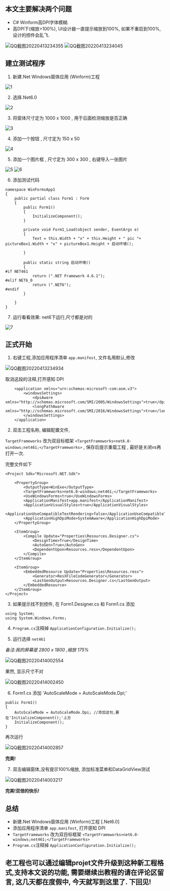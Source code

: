 ## 本文主要解决两个问题

* C# Winform高DPI字体模糊.
* 高DPI下(缩放>100%), UI设计器一直提示缩放到100%, 如果不重启到100%,设计的控件会乱飞.

![QQ截图20220413234355](https://user-images.githubusercontent.com/8428709/163275524-9bc8e8a8-68bc-44d2-adb8-15cdcdda00bb.png)
![QQ截图20220413234045](https://user-images.githubusercontent.com/8428709/163275119-f763b05e-8e3b-41b9-b8e6-ef4423e75be6.png)

## 建立测试程序

1. 新建.Net Windows窗体应用 (Winform)工程

![1](https://user-images.githubusercontent.com/8428709/163266315-dbff89a8-7ae1-4309-8d0f-d6901597a703.png)

2. 选择.Net6.0

![2](https://user-images.githubusercontent.com/8428709/163266610-d118dd9a-19d4-4521-94e3-b78fa9d584a7.png)

3. 将窗体尺寸定为 1000 x 1000 , 用于后面检测缩放是否正确

![3](https://user-images.githubusercontent.com/8428709/163266621-0ebe0f55-a6b6-431f-a720-f456f59ff5c4.png)

4. 添加一个按钮 , 尺寸定为 150 x 50

![4](https://user-images.githubusercontent.com/8428709/163266653-de510ced-eb5d-4b71-81f7-56c8de189645.png)

5. 添加一个图片框 , 尺寸定为 300 x 300 , 右键导入一张图片

![5](https://user-images.githubusercontent.com/8428709/163266652-befe30dc-9af2-4755-8396-22ef043b6ec1.png)
![6](https://user-images.githubusercontent.com/8428709/163266647-b7fda41f-32ab-40e4-95e7-88801d145306.png)

6. 添加测试代码

```
namespace WinFormsApp1
{
    public partial class Form1 : Form
    {
        public Form1()
        {
            InitializeComponent();
        }

        private void Form1_Load(object sender, EventArgs e)
        {
            Text = this.Width + "x" + this.Height + " pic "+ pictureBox1.Width + "x" + pictureBox1.Height + 启动环境(); 

        }

        public static string 启动环境()
        {
#if NET461
            return (".NET Framework 4.6.1");
#elif NET6_0
            return (".NET6");
#endif  
        }

    }
}
```


7. 运行看看效果: net6下运行,尺寸都是对的

![7](https://user-images.githubusercontent.com/8428709/163266645-90c8ca51-0a2d-4fe9-ac4f-40101042f181.png)

## 正式开始

1. 右键工程,添加应用程序清单 `app.manifest`, 文件名用默认,修改

![QQ截图20220413234934](https://user-images.githubusercontent.com/8428709/163276209-58e8968d-28ac-4405-9d3d-13bdc6915f2b.png)

取消这段的注释,打开感知 DPI
```
	<application xmlns="urn:schemas-microsoft-com:asm.v3">
		<windowsSettings>
			<dpiAware xmlns="http://schemas.microsoft.com/SMI/2005/WindowsSettings">true</dpiAware>
			<longPathAware xmlns="http://schemas.microsoft.com/SMI/2016/WindowsSettings">true</longPathAware>
		</windowsSettings>
	</application>
```

2. 双击工程名称, 编辑配置文件,

`TargetFrameworks` 改为双目标框架 `<TargetFrameworks>net6.0-windows;net461;</TargetFrameworks>` , 保存后提示重载工程 , 最好是关闭vs再打开一次.

完整文件如下
```
<Project Sdk="Microsoft.NET.Sdk">

	<PropertyGroup>
		<OutputType>WinExe</OutputType>
		<TargetFrameworks>net6.0-windows;net461;</TargetFrameworks>
		<UseWindowsForms>true</UseWindowsForms>
		<ApplicationManifest>app.manifest</ApplicationManifest>
		<ApplicationVisualStyles>true</ApplicationVisualStyles>
		<ApplicationUseCompatibleTextRendering>false</ApplicationUseCompatibleTextRendering>
		<ApplicationHighDpiMode>SystemAware</ApplicationHighDpiMode>
	</PropertyGroup>

	<ItemGroup>
		<Compile Update="Properties\Resources.Designer.cs">
			<DesignTime>True</DesignTime>
			<AutoGen>True</AutoGen>
			<DependentUpon>Resources.resx</DependentUpon>
		</Compile>
	</ItemGroup>

	<ItemGroup>
		<EmbeddedResource Update="Properties\Resources.resx">
			<Generator>ResXFileCodeGenerator</Generator>
			<LastGenOutput>Resources.Designer.cs</LastGenOutput>
		</EmbeddedResource>
	</ItemGroup>
</Project>
```

3. 如果提示找不到控件, 在 Form1.Designer.cs 和 Form1.cs 添加

```
using System;
using System.Windows.Forms;
```

4. `Program.cs`注释掉 `ApplicationConfiguration.Initialize();`

5. 运行选择 `net461`

_备注:我的屏幕是 2800 x 1800 ,缩放 175%_

![QQ截图20220414002554](https://user-images.githubusercontent.com/8428709/163280230-fa0c85ca-8684-498c-b456-ee1fc36c0a90.png)

果然, 显示尺寸不对

![QQ截图20220414002450](https://user-images.githubusercontent.com/8428709/163280144-76d3c1bb-4010-4c58-b3c8-a7d24fe603b2.png)


6. Form1.cs 添加 'AutoScaleMode = AutoScaleMode.Dpi;'

```
public Form1()
{
    AutoScaleMode = AutoScaleMode.Dpi; //添加这句,要在'InitializeComponent();'上方
    InitializeComponent();
}
```

再次运行

![QQ截图20220414002857](https://user-images.githubusercontent.com/8428709/163280527-4ecc6a95-e12e-4a75-97e7-e1cd2faa7c90.png)

**完美!**

7. 双击编辑窗体,没有提示100%缩放, 添加标准菜单和DataGridView测试

![QQ截图20220414003217](https://user-images.githubusercontent.com/8428709/163280909-0494bf3b-e5a7-4503-b42c-d8187320a7a9.png)

**完美!双倍的快乐!**

## 总结

* 新建.Net Windows窗体应用 (Winform)工程 [.Net6.0]
* 添加应用程序清单 `app.manifest`, 打开感知 DPI
* `TargetFrameworks` 改为双目标框架 `<TargetFrameworks>net6.0-windows;net461;</TargetFrameworks>`
* `Program.cs`注释掉 `ApplicationConfiguration.Initialize();`

## 老工程也可以通过编辑projet文件升级到这种新工程格式,支持本文说的功能, 需要继续出教程的请在评论区留言, 这几天都在度假中, 今天就写到这里了. 下回见!


